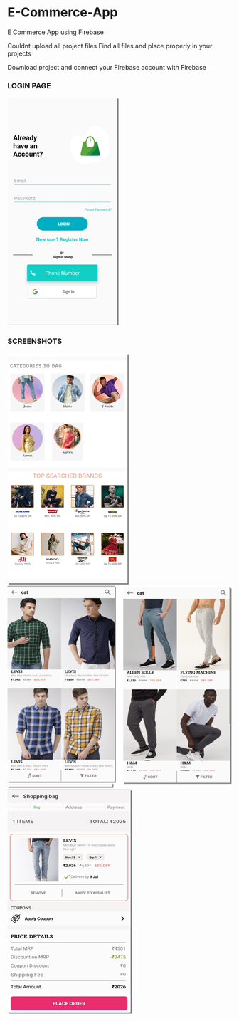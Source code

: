 # E-Commerce-App
E Commerce App using Firebase

Couldnt upload all project files
Find all files and place properly in your projects


Download project and connect your Firebase account with Firebase

<h3><b>LOGIN PAGE</b></h3>
<img src="Screenshoots/ss1.png"/>

<h3><b>SCREENSHOTS</b></h3>
<img src="Screenshoots/ss2.png"/>
<img src="Screenshoots/ss3.png"/>
<img src="Screenshoots/ss4.png"/>
